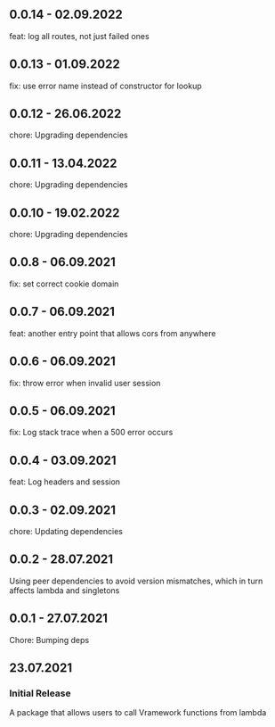 ## 0.0.14 - 02.09.2022

feat: log all routes, not just failed ones

## 0.0.13 - 01.09.2022

fix: use error name instead of constructor for lookup

## 0.0.12 - 26.06.2022

chore: Upgrading dependencies

## 0.0.11 - 13.04.2022

chore: Upgrading dependencies

## 0.0.10 - 19.02.2022

chore: Upgrading dependencies

## 0.0.8 - 06.09.2021

fix: set correct cookie domain

## 0.0.7 - 06.09.2021

feat: another entry point that allows cors from anywhere

## 0.0.6 - 06.09.2021

fix: throw error when invalid user session

## 0.0.5 - 06.09.2021

fix: Log stack trace when a 500 error occurs

## 0.0.4 - 03.09.2021

feat: Log headers and session

## 0.0.3 - 02.09.2021

chore: Updating dependencies

## 0.0.2 - 28.07.2021

Using peer dependencies to avoid version mismatches, which in turn affects lambda and singletons

## 0.0.1 - 27.07.2021

Chore: Bumping deps

## 23.07.2021

### Initial Release

A package that allows users to call Vramework functions from lambda
